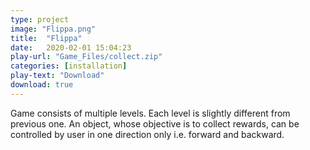 ```yaml
---
type: project
image: "Flippa.png"
title:  "Flippa"
date:   2020-02-01 15:04:23
play-url: "Game_Files/collect.zip"
categories: [installation]
play-text: "Download"
download: true
---
```

Game consists of multiple levels. Each level is slightly different from previous one. An object, whose objective is to collect rewards, can be controlled by user in one direction only i.e. forward and backward.
